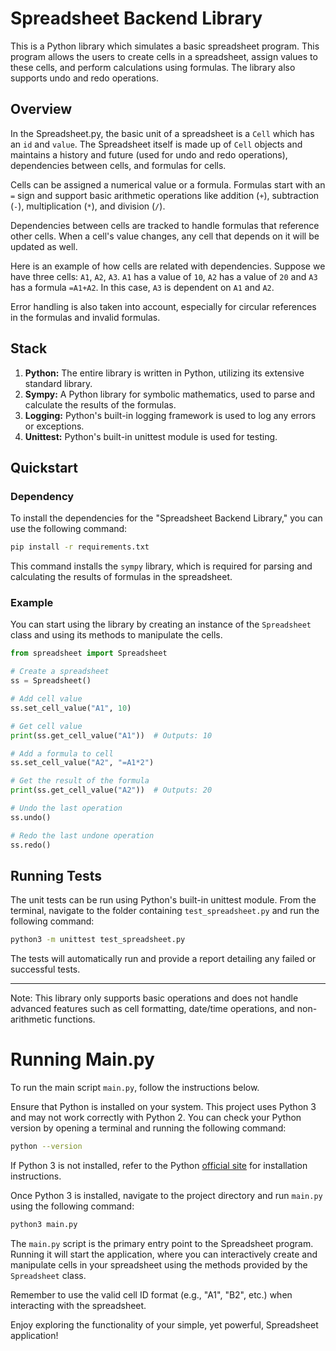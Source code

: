 # Spreadsheet Backend Library

This is a Python library which simulates a basic spreadsheet program. This program allows the users to create cells in a spreadsheet, assign values to these cells, and perform calculations using formulas. The library also supports undo and redo operations.

## Overview

In the Spreadsheet.py, the basic unit of a spreadsheet is a `Cell` which has an `id` and `value`. The Spreadsheet itself is made up of `Cell` objects and maintains a history and future (used for undo and redo operations), dependencies between cells, and formulas for cells.

Cells can be assigned a numerical value or a formula. Formulas start with an `=` sign and support basic arithmetic operations like addition (`+`), subtraction (`-`), multiplication (`*`), and division (`/`).

Dependencies between cells are tracked to handle formulas that reference other cells. When a cell's value changes, any cell that depends on it will be updated as well.

Here is an example of how cells are related with dependencies. Suppose we have three cells: `A1`, `A2`, `A3`. `A1` has a value of `10`, `A2` has a value of `20` and `A3` has a formula `=A1+A2`. In this case, `A3` is dependent on `A1` and `A2`.

Error handling is also taken into account, especially for circular references in the formulas and invalid formulas.

## Stack

1. **Python:** The entire library is written in Python, utilizing its extensive standard library.
2. **Sympy:** A Python library for symbolic mathematics, used to parse and calculate the results of the formulas.
3. **Logging:** Python's built-in logging framework is used to log any errors or exceptions.
4. **Unittest:** Python's built-in unittest module is used for testing.

## Quickstart

### Dependency

To install the dependencies for the "Spreadsheet Backend Library," you can use the following command:

```bash
pip install -r requirements.txt
```

This command installs the `sympy` library, which is required for parsing and calculating the results of formulas in the spreadsheet.

### Example

You can start using the library by creating an instance of the `Spreadsheet` class and using its methods to manipulate the cells.

```python
from spreadsheet import Spreadsheet

# Create a spreadsheet
ss = Spreadsheet()

# Add cell value
ss.set_cell_value("A1", 10)

# Get cell value
print(ss.get_cell_value("A1"))  # Outputs: 10

# Add a formula to cell
ss.set_cell_value("A2", "=A1*2")

# Get the result of the formula
print(ss.get_cell_value("A2"))  # Outputs: 20

# Undo the last operation
ss.undo()

# Redo the last undone operation
ss.redo()
```

## Running Tests

The unit tests can be run using Python's built-in unittest module. From the terminal, navigate to the folder containing `test_spreadsheet.py` and run the following command:

```bash
python3 -m unittest test_spreadsheet.py
```

The tests will automatically run and provide a report detailing any failed or successful tests.

---

Note: This library only supports basic operations and does not handle advanced features such as cell formatting, date/time operations, and non-arithmetic functions.

# Running Main.py

To run the main script `main.py`, follow the instructions below.

Ensure that Python is installed on your system. This project uses Python 3 and may not work correctly with Python 2. You can check your Python version by opening a terminal and running the following command:

```bash
python --version
```

If Python 3 is not installed, refer to the Python [official site](https://www.python.org/downloads/) for installation instructions.

Once Python 3 is installed, navigate to the project directory and run `main.py` using the following command:

```bash
python3 main.py
```

The `main.py` script is the primary entry point to the Spreadsheet program. Running it will start the application, where you can interactively create and manipulate cells in your spreadsheet using the methods provided by the `Spreadsheet` class.

Remember to use the valid cell ID format (e.g., "A1", "B2", etc.) when interacting with the spreadsheet.

Enjoy exploring the functionality of your simple, yet powerful, Spreadsheet application!
